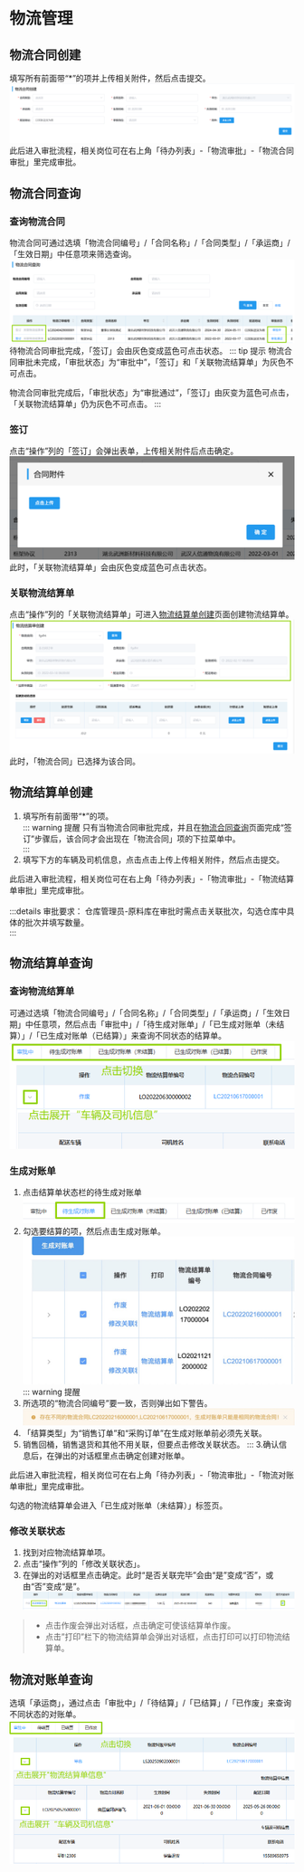# 物流管理
## 物流合同创建
填写所有前面带“*”的项并上传相关附件，然后点击<kbd>提交</kbd>。
![图片](/images/logistics/logistics1.png)   
此后进入审批流程，相关岗位可在右上角「待办列表」-「物流审批」-「物流合同审批」里完成审批。  
<ShowImg src="/images/process/wl-wljsdsp.png" text="“物流合同审批”的审批流程图"/>  

## 物流合同查询
### 查询物流合同
物流合同可通过选填「物流合同编号」/「合同名称」/「合同类型」/「承运商」/「生效日期」中任意项来筛选查询。 
![图片](/images/logistics/logistics2.png)  
待物流合同审批完成，「签订」会由灰色变成蓝色可点击状态。
::: tip 提示
物流合同审批未完成，「审批状态」为“审批中”，「签订」和「关联物流结算单」为灰色不可点击。

物流合同审批完成后，「审批状态」为“审批通过”，「签订」由灰变为蓝色可点击，「关联物流结算单」仍为灰色不可点击。
:::
### 签订
点击“操作”列的「签订」会弹出表单，上传相关附件后点击<kbd>确定</kbd>。  
![图片](/images/logistics/logistics3.png) 
此时，「关联物流结算单」会由灰色变成蓝色可点击状态。  
### 关联物流结算单
点击“操作”列的「关联物流结算单」可进入<u>物流结算单创建</u>页面创建物流结算单。
![图片](/images/logistics/logistics4.png)  
此时，「物流合同」已选择为该合同。
## 物流结算单创建
1. 填写所有前面带“*”的项。  
::: warning 提醒
只有当物流合同审批完成，并且在<u>物流合同查询</u>页面完成“签订”步骤后，该合同才会出现在「物流合同」项的下拉菜单中。  
:::
2. 填写下方的车辆及司机信息，点击<kbd>点击上传</kbd>上传相关附件，然后点击<kbd>提交</kbd>。  

此后进入审批流程，相关岗位可在右上角「待办列表」-「物流审批」-「物流结算单审批」里完成审批。  
<ShowImg src="/images/process/wl-wljsdsp.png" text="“物流结算单审批”的审批流程图"/>  
:::details 审批要求：
仓库管理员-原料库在审批时需点击<kbd>关联批次</kbd>，勾选仓库中具体的批次并填写数量。  
:::

<!-- 结算单类型带来的影响，回桶，其他？ -->
## 物流结算单查询
### 查询物流结算单
可通过选填「物流合同编号」/「合同名称」/「合同类型」/「承运商」/「生效日期」中任意项，然后点击「审批中」/「待生成对账单」/「已生成对账单（未结算）」/「已生成对账单（已结算）」来查询不同状态的结算单。  
![图片](/images/logistics/logistics5.png)  
### 生成对账单
1. 点击结算单状态栏的<kbd>待生成对账单</kbd>
![图片](/images/logistics/logistics7.png)  
2. 勾选要结算的项，然后点击<kbd>生成对账单</kbd>。  
![图片](/images/logistics/wljsdcx2.jpg)  
::: warning 提醒
1. 所选项的“物流合同编号”要一致，否则弹出如下警告。  
![图片](/images/logistics/wljsdcx3.jpg)  
2. 「结算类型」为“销售订单”和“采购订单”在生成对账单前必须先关联。
3. 销售回桶，销售退货和其他不用关联，但要点击<kbd>修改关联状态</kbd>。
:::
3.确认信息后，在弹出的对话框里点击<kbd>确定创建对账单</kbd>。  

此后进入审批流程，相关岗位可在右上角「待办列表」-「物流审批」-「物流对账单审批」里完成审批。  
<ShowImg src="/images/process/wl-wldzdsp.png" text="“物流对账单审批”的审批流程图"/>  

勾选的物流结算单会进入「已生成对账单（未结算）」标签页。  

<!-- 进入<u>物流发票录入</u>，<u>承运商应付账款</u>等页面付账款后，项目最后进入「已生成对账单（已结算）」标签页。   -->
### 修改关联状态
1. 找到对应物流结算单项。  
2. 点击“操作”列的「修改关联状态」。  
3. 在弹出的对话框里点击<kbd>确定</kbd>。此时“是否关联完毕”会由“是”变成“否”，或由“否”变成“是”。  
![图片](/images/logistics/logistics6.png)  
>+ 点击<kbd>作废</kbd>会弹出对话框，点击<kbd>确定</kbd>可使该结算单作废。 
>+ 点击”打印”栏下的<kbd>物流结算单</kbd>会弹出对话框，点击<kbd>打印</kbd>可以打印物流结算单。
## 物流对账单查询
选填「承运商」，通过点击「审批中」/「待结算」/「已结算」/「已作废」来查询不同状态的对账单。  
![图片](/images/logistics/logistics8.png)  
